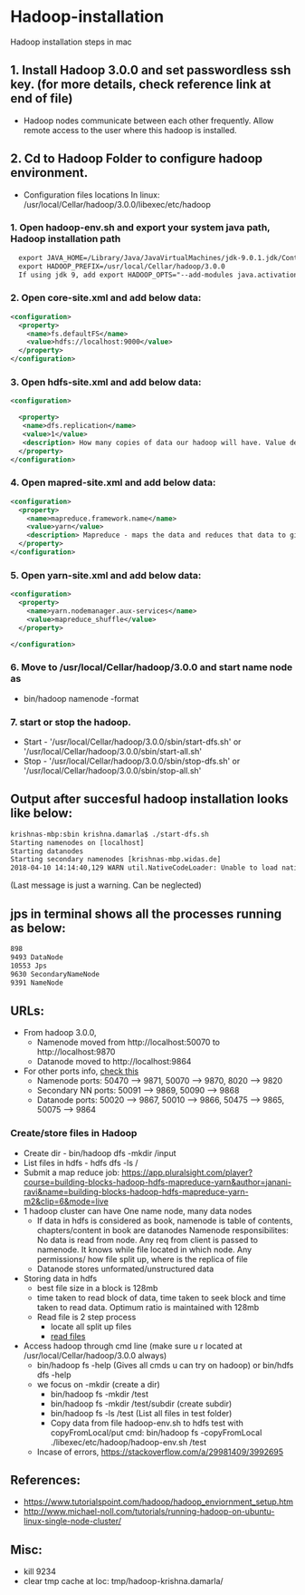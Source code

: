 # Hadoop-installation 
Hadoop installation steps in mac 



## 1. Install Hadoop 3.0.0 and set passwordless ssh key. (for more details, check reference link at end of file)
  - Hadoop nodes communicate between each other frequently. Allow remote access to the user where this hadoop is installed. 

## 2. Cd to Hadoop Folder to configure hadoop environment. 
  - Configuration files locations In linux: /usr/local/Cellar/hadoop/3.0.0/libexec/etc/hadoop

### 1. Open hadoop-env.sh and export your system java path, Hadoop installation path 
```xml
  export JAVA_HOME=/Library/Java/JavaVirtualMachines/jdk-9.0.1.jdk/Contents/Home
  export HADOOP_PREFIX=/usr/local/Cellar/hadoop/3.0.0
  If using jdk 9, add export HADOOP_OPTS="--add-modules java.activation"
```
### 2. Open core-site.xml and add below data:

```xml
<configuration>
  <property>
    <name>fs.defaultFS</name>
    <value>hdfs://localhost:9000</value>
  </property>
</configuration>
```
### 3. Open hdfs-site.xml and add below data:
```xml
<configuration>

  <property>
   <name>dfs.replication</name>
   <value>1</value>
   <description> How many copies of data our hadoop will have. Value defines how many copies </description>
  </property>
</configuration>
```
### 4. Open mapred-site.xml and add below data:
```xml
<configuration>
  <property>
    <name>mapreduce.framework.name</name>
    <value>yarn</value>
    <description> Mapreduce - maps the data and reduces that data to give it to you. This is done by deamon. This tracks all jobs running in hadoop cluster. </description>
  </property>
</configuration>
```
### 5. Open yarn-site.xml and add below data: 
```xml
<configuration>
  <property>
    <name>yarn.nodemanager.aux-services</name>
    <value>mapreduce_shuffle</value>
  </property>

</configuration>
```

### 6. Move to /usr/local/Cellar/hadoop/3.0.0 and start name node as 
- bin/hadoop namenode -format 

### 7. start or stop the hadoop. 

- Start - '/usr/local/Cellar/hadoop/3.0.0/sbin/start-dfs.sh'  or   '/usr/local/Cellar/hadoop/3.0.0/sbin/start-all.sh'
- Stop - '/usr/local/Cellar/hadoop/3.0.0/sbin/stop-dfs.sh'   or    '/usr/local/Cellar/hadoop/3.0.0/sbin/stop-all.sh'


## Output after succesful hadoop installation looks like below:
```xml
krishnas-mbp:sbin krishna.damarla$ ./start-dfs.sh 
Starting namenodes on [localhost]
Starting datanodes
Starting secondary namenodes [krishnas-mbp.widas.de]
2018-04-10 14:14:40,129 WARN util.NativeCodeLoader: Unable to load native-hadoop library for your platform... using builtin-java classes where applicable
```
(Last message is just a warning. Can be neglected) 

## jps in terminal shows all the processes running as below:
```xml
898 
9493 DataNode
10553 Jps
9630 SecondaryNameNode
9391 NameNode
```
## URLs:
- From hadoop 3.0.0, 
    - Namenode moved from http://localhost:50070 to http://localhost:9870 
    - Datanode moved to http://localhost:9864
- For other ports info, [check this](https://issues.apache.org/jira/browse/HDFS-9427?focusedCommentId=15156476&page=com.atlassian.jira.plugin.system.issuetabpanels%3Acomment-tabpanel#comment-15156476)
   - Namenode ports: 50470 --> 9871, 50070 --> 9870, 8020 --> 9820
   - Secondary NN ports: 50091 --> 9869, 50090 --> 9868
   - Datanode ports: 50020 --> 9867, 50010 --> 9866, 50475 --> 9865, 50075 --> 9864

### Create/store files in Hadoop

- Create dir - bin/hadoop dfs -mkdir /input 
- List files in hdfs - hdfs dfs -ls /
- Submit a map reduce job: https://app.pluralsight.com/player?course=building-blocks-hadoop-hdfs-mapreduce-yarn&author=janani-ravi&name=building-blocks-hadoop-hdfs-mapreduce-yarn-m2&clip=6&mode=live
- 1 hadoop cluster can have One name node, many data nodes
  - If data in hdfs is considered as book, namenode is table of contents, chapters/content in book are datanodes 
  Namenode responsibilites: No data is read from node. Any req from client is passed to namenode. It knows while file located in which node. Any permissions/ how file split up, where is the replica of file
  - Datanode stores unformated/unstructured data
- Storing data in hdfs
  - best file size in a block is 128mb
  - time taken to read block of data, time taken to seek block and time taken to read data. Optimum ratio is maintained with 128mb
  - Read file is 2 step process 
    - locate all split up files
    - [read files](https://github.com/MLDSBigGuy/Hadoop-installation/blob/master/Screen%20Shot%202018-04-12%20at%2010.05.18.png)
- Access hadoop through cmd line (make sure u r located at /usr/local/Cellar/hadoop/3.0.0 always) 
  - bin/hadoop fs -help (Gives all cmds u can try on hadoop) or bin/hdfs dfs -help
  - we focus on -mkdir (create a dir)
    - bin/hadoop fs -mkdir /test
    - bin/hadoop fs -mkdir /test/subdir (create subdir)
    - bin/hadoop fs -ls /test (List all files in test folder) 
    - Copy data from file hadoop-env.sh to hdfs test with copyFromLocal/put cmd: bin/hadoop fs -copyFromLocal ./libexec/etc/hadoop/hadoop-env.sh /test
  - Incase of errors, https://stackoverflow.com/a/29981409/3992695
  

## References: 
- https://www.tutorialspoint.com/hadoop/hadoop_enviornment_setup.htm
- http://www.michael-noll.com/tutorials/running-hadoop-on-ubuntu-linux-single-node-cluster/


## Misc:
- kill 9234
- clear tmp cache at loc: tmp/hadoop-krishna.damarla/
